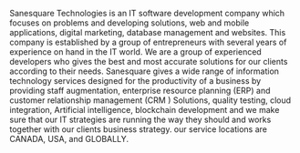 
Sanesquare Technologies is an IT software development company which focuses on problems and developing solutions, web and mobile applications, digital marketing, database management and websites. This company is established by a group of entrepreneurs with several years of experience on hand in the IT world. We are a group of experienced developers who gives the best and most accurate solutions for our clients according to their needs. Sanesquare gives a wide range of information technology services designed for the productivity of a business by providing staff augmentation,  enterprise resource planning (ERP) and customer relationship management (CRM ) Solutions, quality testing, cloud integration, Artificial intelligence, blockchain development and we make sure that our IT strategies are running the way they should and works together with our clients business strategy. our service locations are CANADA, USA, and GLOBALLY.
